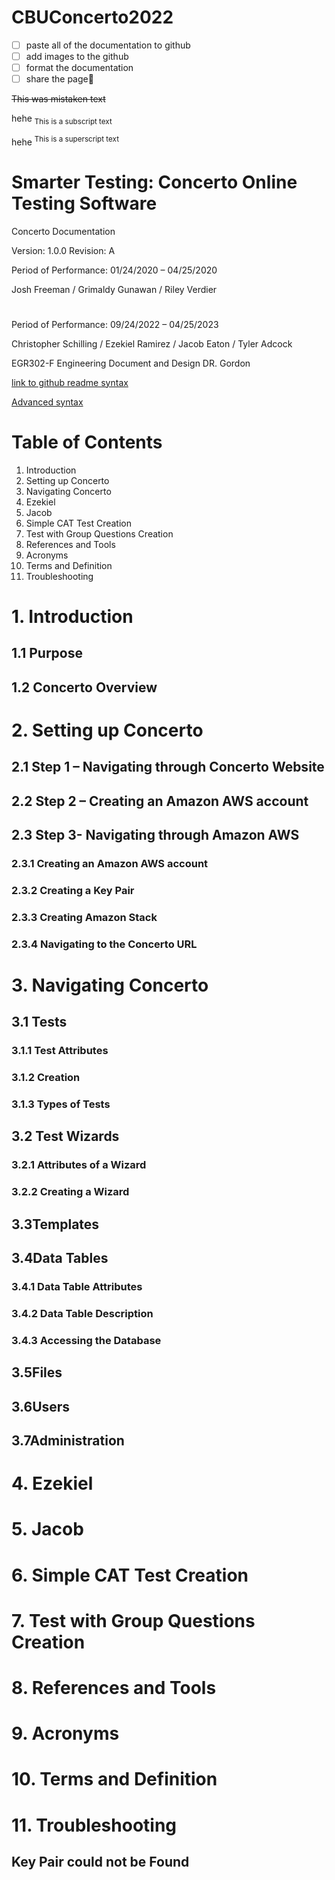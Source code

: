 # CBUConcerto2022
<!-- This content will not appear in the rendered Markdown -->

- [ ] paste all of the documentation to github
- [ ] add images to the github
- [ ] format the documentation
- [ ] share the page:tada:

~~This was mistaken text~~

hehe <sub>This is a subscript text</sub>

hehe <sup>This is a superscript text</sup>

# Smarter Testing: Concerto Online Testing Software

Concerto Documentation

Version: 1.0.0
Revision: A

Period of Performance: 01/24/2020 – 04/25/2020

Josh Freeman / Grimaldy Gunawan / Riley Verdier

#

Period of Performance: 09/24/2022 – 04/25/2023

Christopher Schilling / Ezekiel Ramirez / Jacob Eaton / Tyler Adcock

EGR302-F Engineering Document and Design
DR. Gordon


[link to github readme syntax](https://docs.github.com/en/get-started/writing-on-github/getting-started-with-writing-and-formatting-on-github/basic-writing-and-formatting-syntax)

[Advanced syntax](https://docs.github.com/en/get-started/writing-on-github/working-with-advanced-formatting)

# Table of Contents
1. Introduction
2. Setting up Concerto
3. Navigating Concerto
4. Ezekiel
5. Jacob
6. Simple CAT Test Creation
7. Test with Group Questions Creation
8. References and Tools
9. Acronyms
10. Terms and Definition
11. Troubleshooting

# 1. Introduction
## 1.1 Purpose
## 1.2 Concerto Overview

# 2. Setting up Concerto
## 2.1	Step 1 – Navigating through Concerto Website
## 2.2	Step 2 – Creating an Amazon AWS account
## 2.3	Step 3- Navigating through Amazon AWS
### 2.3.1	Creating an Amazon AWS account
### 2.3.2	Creating a Key Pair
### 2.3.3	Creating Amazon Stack
### 2.3.4	Navigating to the Concerto URL

# 3. Navigating Concerto
## 3.1	Tests
### 3.1.1 Test Attributes
### 3.1.2 Creation
### 3.1.3 Types of Tests
## 3.2	Test Wizards
### 3.2.1 Attributes of a Wizard
### 3.2.2 Creating a Wizard
## 3.3Templates
## 3.4Data Tables
### 3.4.1 Data Table Attributes
### 3.4.2 Data Table Description
### 3.4.3 Accessing the Database
## 3.5Files
## 3.6Users
## 3.7Administration

# 4. Ezekiel

# 5. Jacob

# 6. Simple CAT Test Creation

# 7. Test with Group Questions Creation

# 8. References and Tools

# 9. Acronyms

# 10. Terms and Definition

# 11. Troubleshooting
## Key Pair could not be Found
